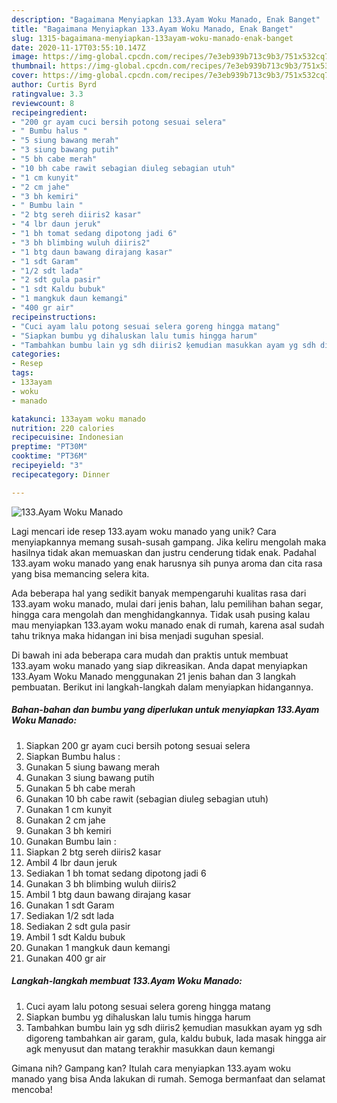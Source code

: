 ```yaml
---
description: "Bagaimana Menyiapkan 133.Ayam Woku Manado, Enak Banget"
title: "Bagaimana Menyiapkan 133.Ayam Woku Manado, Enak Banget"
slug: 1315-bagaimana-menyiapkan-133ayam-woku-manado-enak-banget
date: 2020-11-17T03:55:10.147Z
image: https://img-global.cpcdn.com/recipes/7e3eb939b713c9b3/751x532cq70/133ayam-woku-manado-foto-resep-utama.jpg
thumbnail: https://img-global.cpcdn.com/recipes/7e3eb939b713c9b3/751x532cq70/133ayam-woku-manado-foto-resep-utama.jpg
cover: https://img-global.cpcdn.com/recipes/7e3eb939b713c9b3/751x532cq70/133ayam-woku-manado-foto-resep-utama.jpg
author: Curtis Byrd
ratingvalue: 3.3
reviewcount: 8
recipeingredient:
- "200 gr ayam cuci bersih potong sesuai selera"
- " Bumbu halus "
- "5 siung bawang merah"
- "3 siung bawang putih"
- "5 bh cabe merah"
- "10 bh cabe rawit sebagian diuleg sebagian utuh"
- "1 cm kunyit"
- "2 cm jahe"
- "3 bh kemiri"
- " Bumbu lain "
- "2 btg sereh diiris2 kasar"
- "4 lbr daun jeruk"
- "1 bh tomat sedang dipotong jadi 6"
- "3 bh blimbing wuluh diiris2"
- "1 btg daun bawang dirajang kasar"
- "1 sdt Garam"
- "1/2 sdt lada"
- "2 sdt gula pasir"
- "1 sdt Kaldu bubuk"
- "1 mangkuk daun kemangi"
- "400 gr air"
recipeinstructions:
- "Cuci ayam lalu potong sesuai selera goreng hingga matang"
- "Siapkan bumbu yg dihaluskan lalu tumis hingga harum"
- "Tambahkan bumbu lain yg sdh diiris2 ķemudian masukkan ayam yg sdh digoreng tambahkan air garam, gula, kaldu bubuk, lada masak hingga air agk menyusut dan matang terakhir masukkan daun kemangi"
categories:
- Resep
tags:
- 133ayam
- woku
- manado

katakunci: 133ayam woku manado 
nutrition: 220 calories
recipecuisine: Indonesian
preptime: "PT30M"
cooktime: "PT36M"
recipeyield: "3"
recipecategory: Dinner

---
```



![133.Ayam Woku Manado](https://img-global.cpcdn.com/recipes/7e3eb939b713c9b3/751x532cq70/133ayam-woku-manado-foto-resep-utama.jpg)

Lagi mencari ide resep 133.ayam woku manado yang unik? Cara menyiapkannya memang susah-susah gampang. Jika keliru mengolah maka hasilnya tidak akan memuaskan dan justru cenderung tidak enak. Padahal 133.ayam woku manado yang enak harusnya sih punya aroma dan cita rasa yang bisa memancing selera kita.

Ada beberapa hal yang sedikit banyak mempengaruhi kualitas rasa dari 133.ayam woku manado, mulai dari jenis bahan, lalu pemilihan bahan segar, hingga cara mengolah dan menghidangkannya. Tidak usah pusing kalau mau menyiapkan 133.ayam woku manado enak di rumah, karena asal sudah tahu triknya maka hidangan ini bisa menjadi suguhan spesial.




Di bawah ini ada beberapa cara mudah dan praktis untuk membuat 133.ayam woku manado yang siap dikreasikan. Anda dapat menyiapkan 133.Ayam Woku Manado menggunakan 21 jenis bahan dan 3 langkah pembuatan. Berikut ini langkah-langkah dalam menyiapkan hidangannya.

<!--inarticleads1-->

##### Bahan-bahan dan bumbu yang diperlukan untuk menyiapkan 133.Ayam Woku Manado:

1. Siapkan 200 gr ayam cuci bersih potong sesuai selera
1. Siapkan  Bumbu halus :
1. Gunakan 5 siung bawang merah
1. Gunakan 3 siung bawang putih
1. Gunakan 5 bh cabe merah
1. Gunakan 10 bh cabe rawit (sebagian diuleg sebagian utuh)
1. Gunakan 1 cm kunyit
1. Gunakan 2 cm jahe
1. Gunakan 3 bh kemiri
1. Gunakan  Bumbu lain :
1. Siapkan 2 btg sereh diiris2 kasar
1. Ambil 4 lbr daun jeruk
1. Sediakan 1 bh tomat sedang dipotong jadi 6
1. Gunakan 3 bh blimbing wuluh diiris2
1. Ambil 1 btg daun bawang dirajang kasar
1. Gunakan 1 sdt Garam
1. Sediakan 1/2 sdt lada
1. Sediakan 2 sdt gula pasir
1. Ambil 1 sdt Kaldu bubuk
1. Gunakan 1 mangkuk daun kemangi
1. Gunakan 400 gr air




<!--inarticleads2-->

##### Langkah-langkah membuat 133.Ayam Woku Manado:

1. Cuci ayam lalu potong sesuai selera goreng hingga matang
1. Siapkan bumbu yg dihaluskan lalu tumis hingga harum
1. Tambahkan bumbu lain yg sdh diiris2 ķemudian masukkan ayam yg sdh digoreng tambahkan air garam, gula, kaldu bubuk, lada masak hingga air agk menyusut dan matang terakhir masukkan daun kemangi




Gimana nih? Gampang kan? Itulah cara menyiapkan 133.ayam woku manado yang bisa Anda lakukan di rumah. Semoga bermanfaat dan selamat mencoba!

